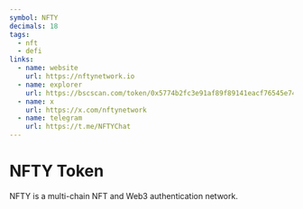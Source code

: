 ```yaml
---
symbol: NFTY
decimals: 18
tags:
  - nft
  - defi
links:
  - name: website
    url: https://nftynetwork.io
  - name: explorer
    url: https://bscscan.com/token/0x5774b2fc3e91af89f89141eacf76545e74265982
  - name: x
    url: https://x.com/nftynetwork
  - name: telegram
    url: https://t.me/NFTYChat
---
```


# NFTY Token

NFTY is a multi-chain NFT and Web3 authentication network.
